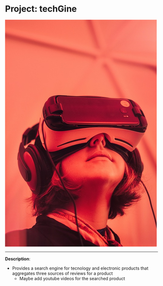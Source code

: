 # Project: **techGine**

![techKid](assets/images/techKid.jpg)
___

**Description**:

* Provides a search engine for tecnology and electronic products that aggregates three sources of reviews for a product
    * Maybe add youtube videos for the searched product
